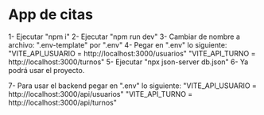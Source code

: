 # App de citas

1- Ejecutar "npm i"
2- Ejecutar "npm run dev"
3- Cambiar de nombre a archivo: ".env-template" por ".env"
4- Pegar en ".env" lo siguiente:
"VITE_API_USUARIO = http://localhost:3000/usuarios"
"VITE_API_TURNO = http://localhost:3000/turnos"
5- Ejecutar "npx json-server db.json"
6- Ya podrá usar el proyecto.

7- Para usar el backend pegar en ".env" lo siguiente:
"VITE_API_USUARIO = http://localhost:3000/api/usuarios"
"VITE_API_TURNO = http://localhost:3000/api/turnos"
